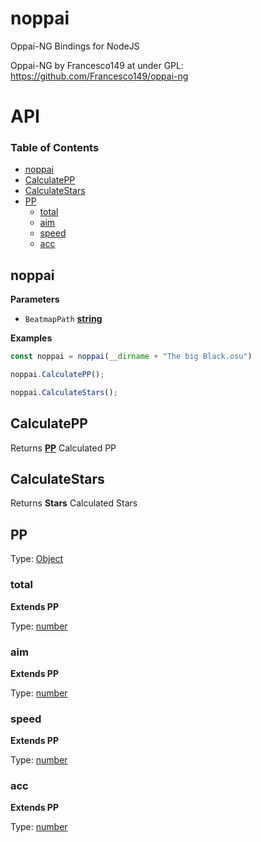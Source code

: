 # noppai

Oppai-NG Bindings for NodeJS

Oppai-NG by Francesco149 at under GPL: <https://github.com/Francesco149/oppai-ng>

# API

<!-- Generated by documentation.js. Update this documentation by updating the source code. -->

### Table of Contents

-   [noppai](#noppai)
-   [CalculatePP](#calculatepp)
-   [CalculateStars](#calculatestars)
-   [PP](#pp)
    -   [total](#total)
    -   [aim](#aim)
    -   [speed](#speed)
    -   [acc](#acc)

## noppai

**Parameters**

-   `BeatmapPath` **[string](https://developer.mozilla.org/docs/Web/JavaScript/Reference/Global_Objects/String)** 

**Examples**

```javascript
const noppai = noppai(__dirname + "The big Black.osu")
```

```javascript
noppai.CalculatePP();
```

```javascript
noppai.CalculateStars();
```

## CalculatePP

Returns **[PP](#pp)** Calculated PP

## CalculateStars

Returns **Stars** Calculated Stars

## PP

Type: [Object](https://developer.mozilla.org/docs/Web/JavaScript/Reference/Global_Objects/Object)

### total

**Extends PP**

Type: [number](https://developer.mozilla.org/docs/Web/JavaScript/Reference/Global_Objects/Number)

### aim

**Extends PP**

Type: [number](https://developer.mozilla.org/docs/Web/JavaScript/Reference/Global_Objects/Number)

### speed

**Extends PP**

Type: [number](https://developer.mozilla.org/docs/Web/JavaScript/Reference/Global_Objects/Number)

### acc

**Extends PP**

Type: [number](https://developer.mozilla.org/docs/Web/JavaScript/Reference/Global_Objects/Number)
